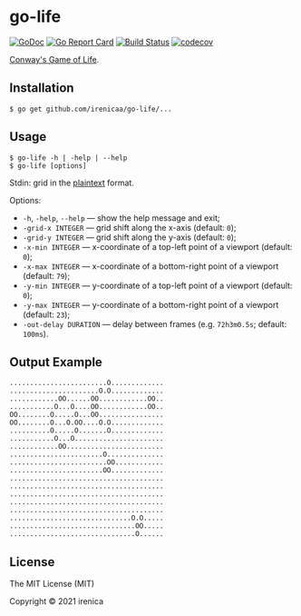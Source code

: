 # go-life

[![GoDoc](https://godoc.org/github.com/irenicaa/go-life?status.svg)](https://godoc.org/github.com/irenicaa/go-life)
[![Go Report Card](https://goreportcard.com/badge/github.com/irenicaa/go-life)](https://goreportcard.com/report/github.com/irenicaa/go-life)
[![Build Status](https://app.travis-ci.com/irenicaa/go-life.svg?branch=master)](https://app.travis-ci.com/irenicaa/go-life)
[![codecov](https://codecov.io/gh/irenicaa/go-life/branch/master/graph/badge.svg)](https://codecov.io/gh/irenicaa/go-life)

[Conway's Game of Life](https://en.wikipedia.org/wiki/Conway's_Game_of_Life).

## Installation

```
$ go get github.com/irenicaa/go-life/...
```

## Usage

```
$ go-life -h | -help | --help
$ go-life [options]
```

Stdin: grid in the [plaintext](https://www.conwaylife.com/wiki/Plaintext) format.

Options:

- `-h`, `-help`, `--help` &mdash; show the help message and exit;
- `-grid-x INTEGER` &mdash; grid shift along the x-axis (default: `0`);
- `-grid-y INTEGER` &mdash; grid shift along the y-axis (default: `0`);
- `-x-min INTEGER` &mdash; x-coordinate of a top-left point of a viewport (default: `0`);
- `-x-max INTEGER` &mdash; x-coordinate of a bottom-right point of a viewport (default: `79`);
- `-y-min INTEGER` &mdash; y-coordinate of a top-left point of a viewport (default: `0`);
- `-y-max INTEGER` &mdash; y-coordinate of a bottom-right point of a viewport (default: `23`);
- `-out-delay DURATION` &mdash; delay between frames (e.g. `72h3m0.5s`; default: `100ms`).

## Output Example

```
........................O.............
......................O.O.............
............OO......OO............OO..
...........O...O....OO............OO..
OO........O.....O...OO................
OO........O...O.OO....O.O.............
..........O.....O.......O.............
...........O...O......................
............OO........................
.......................O..............
........................OO............
.......................OO.............
......................................
......................................
......................................
......................................
......................................
..............................O.O.....
...............................OO.....
...............................O......
```

## License

The MIT License (MIT)

Copyright &copy; 2021 irenica
